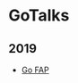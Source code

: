 # GoTalks

## 2019
* [Go FAP](https://talks.godoc.org/github.com/Daniel-M/gotalks/2019/stdlib-server-patterns/stdlib-server-patterns.slide#1)   

